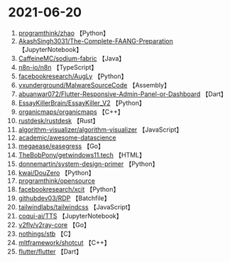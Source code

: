 # 2021-06-20

1. [programthink/zhao](https://github.com/programthink/zhao) 【Python】
2. [AkashSingh3031/The-Complete-FAANG-Preparation](https://github.com/AkashSingh3031/The-Complete-FAANG-Preparation) 【JupyterNotebook】
3. [CaffeineMC/sodium-fabric](https://github.com/CaffeineMC/sodium-fabric) 【Java】
4. [n8n-io/n8n](https://github.com/n8n-io/n8n) 【TypeScript】
5. [facebookresearch/AugLy](https://github.com/facebookresearch/AugLy) 【Python】
6. [vxunderground/MalwareSourceCode](https://github.com/vxunderground/MalwareSourceCode) 【Assembly】
7. [abuanwar072/Flutter-Responsive-Admin-Panel-or-Dashboard](https://github.com/abuanwar072/Flutter-Responsive-Admin-Panel-or-Dashboard) 【Dart】
8. [EssayKillerBrain/EssayKiller_V2](https://github.com/EssayKillerBrain/EssayKiller_V2) 【Python】
9. [organicmaps/organicmaps](https://github.com/organicmaps/organicmaps) 【C++】
10. [rustdesk/rustdesk](https://github.com/rustdesk/rustdesk) 【Rust】
11. [algorithm-visualizer/algorithm-visualizer](https://github.com/algorithm-visualizer/algorithm-visualizer) 【JavaScript】
12. [academic/awesome-datascience](https://github.com/academic/awesome-datascience) 
13. [megaease/easegress](https://github.com/megaease/easegress) 【Go】
14. [TheBobPony/getwindows11.tech](https://github.com/TheBobPony/getwindows11.tech) 【HTML】
15. [donnemartin/system-design-primer](https://github.com/donnemartin/system-design-primer) 【Python】
16. [kwai/DouZero](https://github.com/kwai/DouZero) 【Python】
17. [programthink/opensource](https://github.com/programthink/opensource) 
18. [facebookresearch/xcit](https://github.com/facebookresearch/xcit) 【Python】
19. [githubdev03/RDP](https://github.com/githubdev03/RDP) 【Batchfile】
20. [tailwindlabs/tailwindcss](https://github.com/tailwindlabs/tailwindcss) 【JavaScript】
21. [coqui-ai/TTS](https://github.com/coqui-ai/TTS) 【JupyterNotebook】
22. [v2fly/v2ray-core](https://github.com/v2fly/v2ray-core) 【Go】
23. [nothings/stb](https://github.com/nothings/stb) 【C】
24. [mltframework/shotcut](https://github.com/mltframework/shotcut) 【C++】
25. [flutter/flutter](https://github.com/flutter/flutter) 【Dart】
